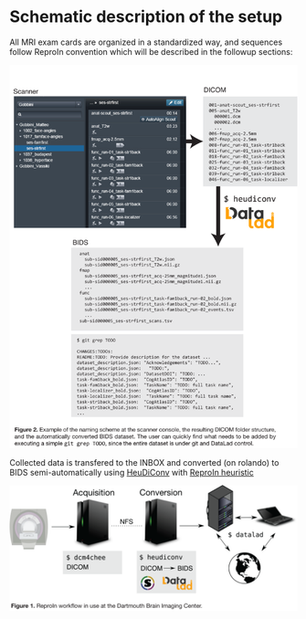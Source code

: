 # Schematic description of the setup


All MRI exam cards are organized in a standardized way, and sequences follow 
ReproIn convention which will be described in the followup sections:

![DBIC MRI conversions](source/images/dbic-conversions.png)

Collected data is transfered to the INBOX and converted (on rolando) to BIDS 
semi-automatically using [HeuDiConv](https://github.com/nipy/heudiconv/) with
[ReproIn heuristic]()

![DBIC MRI flow](source/images/dbic-flow.png)

